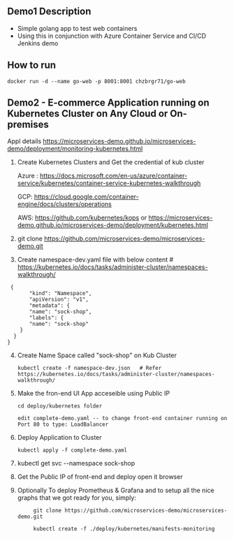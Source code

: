 ## Demo1 Description

  * Simple golang app to test web containers
  * Using this in conjunction with Azure Container Service and CI/CD Jenkins demo
  
## How to run
 
  ```
  docker run -d --name go-web -p 8001:8001 chzbrgr71/go-web
  
  ```
  
##  Demo2 - E-commerce Application running on Kubernetes Cluster on Any Cloud or On-premises 

Appl details https://microservices-demo.github.io/microservices-demo/deployment/monitoring-kubernetes.html


 1) Create Kubernetes Clusters and Get the credential of kub cluster
 
      Azure : https://docs.microsoft.com/en-us/azure/container-service/kubernetes/container-service-kubernetes-walkthrough
      
      GCP:  https://cloud.google.com/container-engine/docs/clusters/operations
      
      AWS:  https://github.com/kubernetes/kops or 
            https://microservices-demo.github.io/microservices-demo/deployment/kubernetes.html
	
 2) git clone https://github.com/microservices-demo/microservices-demo.git
 
 3) Create namespace-dev.yaml file with below content   # https://kubernetes.io/docs/tasks/administer-cluster/namespaces-walkthrough/

```
 {
       "kind": "Namespace",
       "apiVersion": "v1",
       "metadata": {
       "name": "sock-shop",
       "labels": {
       "name": "sock-shop"
    }
  }
}
```
 
 4) Create Name Space called "sock-shop" on Kub Cluster 
     ```
     kubectl create -f namespace-dev.json   # Refer https://kubernetes.io/docs/tasks/administer-cluster/namespaces-walkthrough/
     ``` 
 5) Make the fron-end UI App acceseible using Public IP 
     ```
     cd deploy/kubernetes folder
     
     edit complete-demo.yaml -- to change front-end container running on Port 80 to type: LoadBalancer
     ```
     
 6) Deploy Application to Cluster 
 
    ```
    kubectl apply -f complete-demo.yaml
    ```
    
 7) kubectl get svc --namespace sock-shop
 
 8) Get the Public IP of front-end and deploy open it browser
 
 9) Optionally To deploy Prometheus & Grafana and to setup all the nice graphs that we got ready for you, simply:
	
	```
         git clone https://github.com/microservices-demo/microservices-demo.git
	 
         kubectl create -f ./deploy/kubernetes/manifests-monitoring
        
	```

